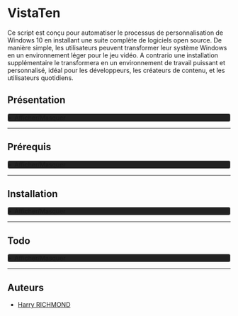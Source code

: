 
# VistaTen

Ce script est conçu pour automatiser le processus de personnalisation de Windows 10 en installant une suite complète de logiciels open source. De manière simple, les utilisateurs peuvent transformer leur système Windows en un environnement léger pour le jeu vidéo.
A contrario une installation supplémentaire le transformera en un environnement de travail puissant et personnalisé, idéal pour les développeurs, les créateurs de contenu, et les utilisateurs quotidiens.

## Présentation

<details style="background-color: #222222; border: 1px solid #ccc; border-radius: 4px;">
<summary>Afficher/Masquer</summary>

### Fonctionnalités

- **Installation Semi-Automatique** : Déployez votre environnement personnalisé avec le minimum d'intervention manuelle.
- **Suite Complète** : Le script inclut une suite minimale, idéal pour les joueurs de jeux-vidéos.
- **Suite Complète** : Le script inclut des logiciels pour le développement, la bureautique, le multimédia, et plus encore.
- **Open Source** : Tous (ou prou) les logiciels installés sont open source, garantissant transparence et respect de la vie privée.
- **Thème Préconfiguré** : Profitez d'un thème sobre et fonctionnel, conçu pour une expérience utilisateur optimale.

### Liste de logiciels

Une liste non exhaustive des logiciels inclus dans ce script :

- **Développement**: Codium, Git
- **Bureautique**: LibreOffice, Thunderbird
- **Multimédia**: GIMP, Kodi
- **Internet**: Floorp, FileZilla
- ...et beaucoup d'autres !

### Contributions

Les contributions sont les bienvenues ! Si vous avez des suggestions ou des améliorations, n'hésitez pas à soumettre une pull request ou à ouvrir une issue.

### License

Distribué sous la licence GPLv3. Voir `LICENSE` pour plus d'informations.
</details>

___

## Prérequis



<details style="background-color: #222222; border: 1px solid #ccc; border-radius: 4px;">
<summary>Afficher/Masquer</summary>

### Installer Windows 11

Vous avez besoin d'une installation fraîche de Windows 11 (à installer avant linux si vous voulez un dual boot).
Personnellement j'utilise Windows 11 Professionnel.

**N'INSTALLEZ PAS UNE VERSION N DE WINDOWS SI VOUS VOULEZ AVOIR LES CODECS PROPRIÉTAIRES, CAR SANS CES DERNIERS VOUS NE POURREZ LIRE LES VIDÉOS DANS LE NAVIGATEUR ETC**


#### Téléchargement

Télchargez l'iso depuis [le site de AtlasOS](https://docs.atlasos.net/getting-started/installation/#1-download-an-iso)
Choisir "Download Windows 11 24h2" et choisir la langue puis cliquez sur "submit"

Une fois téléchargé, mettre l'iso sur votre clef de ventoy et boot sur celle ci pour installer windows.

POUR MACHINE VIRTUELLE VIRTUALBOX
<details style="background-color: #222222; border: 1px solid #ccc; border-radius: 4px;">
<summary>Afficher/Masquer</summary>
Pensez à cocher `skip unatendeted`
</details>


une fois arrivé de connexion WIFI, **ne vous connectez pas sinon votre ordi sera lié automatiquement à un compte microsoft** pour des raisons de vie privée, je vous recommande de faire un compte local en bypassant l'obligation d'être connécté à internet pour installer window.  
Ouvrez un terminal avec `SHIFT + F10`, puis faites la commande suivante :

```powershell
oobe\BypassNRO
```

Juste après la dernière commande, il va relancer ce coup-ci vous pourrez passer outre la connexion.

Si ça marche pas, recommencez en coupant internet manuellement avec

```powershell
ipconfig /release
```

Et poursuivez l'installation de Windows.

### Drivers

Voilà, windows est bien installé, vous pouvez vous connecter au wifi ou au réseau, votre compte est bien en local.  

Attention à bien noter les étapes en notant quel matériel et quel driver vous installez, très utile en cas de soucis de driver

Sur la page `https://www.touslesdrivers.com/index.php?v_page=29`
Cliquez pour télécharger `Drivers_3.0.4.exe`
`Lancez Mes_Drivers_3.0.4.exe` et faites les installations de drivers
Installer et installer tous les drivers.

Faites les maj de windows update et de Microsoft Store

Ensuite, il faut valider avec `Win + X` puis `A`, tapez ensuite dans la fenêtre :

```powershell
irm https://get.activated.win | iex
```

Choisissez l'option `1`.
Si besoin allez dans `2` pour installer microsoft office.

POUR MACHINE VIRTUELLE VIRTUALBOX
<details style="background-color: #222222; border: 1px solid #ccc; border-radius: 4px;">
<summary>Afficher/Masquer</summary>
Une fois installé, allez sur `Aide A propos de virtualbox` pour voir la version, chez moi c'est `virtualbox 7.0.16`.

Donc en après avoir cherché [ici](https://download.virtualbox.org/virtualbox/), j'ai bien un `VBoxGuestAdditions_7.0.16.iso` dans `7.0.16`
Donc le lien est [https://download.virtualbox.org/virtualbox/7.0.16/VBoxGuestAdditions_7.0.16.iso](https://download.virtualbox.org/virtualbox/7.0.16/VBoxGuestAdditions_7.0.16.iso)

Le monter via "Prefiphérique/lecteurs optiques/choose a disk vile" et pointer "VBoxGuestAdditions_7.0.16.iso"

Faire l'installation, reboot, et on peut ejecter le cd après

Dans virtualbox, dans configuration/Général/avancé, activer bidirectionnel pour "presse papier partagé et pour "glisser dépooser"
</details>


### Installer AtlasOS

LA DOC :
https://docs.atlasos.net/getting-started/installation/

En gros c'est bon, vous pouvez aller sur [atlasos.net](https://atlasos.net/)


Cliquez sur `Get Started Now` et choisissez `I'm Following the guide, show me the downloads` en bas.  
Cliquer sur `ATLAS Playbook` pour le DL.  
Cliquer sur `AME Wizard` pour le DL

Aller dans les parametres de windows, puis "Windows Update", rechercher les màj, et les faire toute, y compris facultatices, jusqu'à ce qu'il n'y en ai plus du tout.  
Ouvrir le microsoft store pour tout Màj (dans le bouton latéral "telechargements").  
Penser à reboot et çà reverfier les màj de microsoft update et de microsoft store.  
Vérifiez une dernière fois que toutes les maj de windows sont faites.


Ensuite ouvrir `AME Wizard Beta.exe` depuis `AME Wizard Beta`.
Dans le repertoire `AtlasPlaybook_v0.4.1` glissez `AtlasPlaybook_v*.*.*.apbx` dans la fenetre de l'app `AME WIZARD`, puis suivez les instructions.

Poursuivez l'installation, choisissez waterfox comme navigateur. A la fin il va reboot de lui même.

### Dernier néttoyage de Windows

Au reboot, Atlas sera installé. Mais on va poursuivre un peu plus.

Ensuite faire :  
```powershell
& ([scriptblock]::Create((irm "https://debloat.raphi.re/")))
```

Choisissez l'option 1.

Ensuite il faut utiliser `O&O ShutUp10++` depuis [leur site](https://www.oo-software.com/en/shutup10).
Ensuite lancez le et dans `Actions` choisissez `Appliquer tous les paramètres recommendés` (il vous faudra le refaire à chaque màj de windows)  
Fermez `O&O ShutUp10++` et acceptez de redémarrer quand il vous le propose.
</details>

___

## Installation


<details style="background-color: #222222; border: 1px solid #ccc; border-radius: 4px;">
<summary>Afficher/Masquer</summary>

Téléchargez [la dernière version de VistaTen](https://github.com/RogerBytes/VistaTen/releases/latest).  
Décompressez l'archive.

### 1. Utilitaires  basiques

copiez `Outils` dans `C:\Program Files`  
Créez 4 dossier de téléchargement dans le dossier `Téléchargements` :  
- Téléchargements navigateur
- Téléchargements JD
- Téléchargements torrent
- Téléchargements ferdium

Dans `Installeurs` installez `nexus dock`, copiez `wsbackup.wbk` dans `C:\Users\Public\Documents\Winstep\Backup`  
et importez les réglages dans l' avant dernière fenêtre d'options (`CTRL` + `clic droit` et `Préférences`) avec le bouton `Restaurer` (il sera caché pour l'instant, c'est normal).  
Décompressez `FoxitPDFReader20232_L10N_Setup_Prom.7z.001` avec `nanazip` et installez `JDownloaderSetup.exe`, `FoxitPDFReader20232_L10N_Setup_Prom.exe` et `pCloud_Windows_3.11.17_x64.exe` 

Dans jdownloader faire l'importation des options : dans `Fichier` choisissez `Export/Import` et `Importez les paramètres` et choisissez `JD2-Dark-Theme.jd2backup`, pensez à corriger le chemin de téléchargements.

**En passant, ne déplacez le dossier utilisateur sur une autre partition, j'ai déjà voulu le faire dans l'espoir de fusionner mes dossier user entre mon système linux et mon système windows, ça va détruire tous les liens logiques de windows en rendre inutilisable de nombreuses applications**


### 2. Chocolatey

Infos depuis [cette page](https://chocolatey.org/install#individual)

`WIN+X` puis `A`, ça ouvre le PowerShell

On vérifie si  `Get-ExecutionPolicy` retourne "Unrestricted" sinon utiliser la commande `Set-ExecutionPolicy AllSigned` ou `Set-ExecutionPolicy Bypass -Scope Process`

Ensuite lancer l'installation avec :
```powershell
Set-ExecutionPolicy Bypass -Scope Process -Force; [System.Net.ServicePointManager]::SecurityProtocol = [System.Net.ServicePointManager]::SecurityProtocol -bor 3072; iex ((New-Object System.Net.WebClient).DownloadString('https://community.chocolatey.org/install.ps1'))
```

Lancez `install executer en tant qu'administrateur.bat` via `clic droit` et `executer en mode administrateur`


### 3. Winget



Dans le powershell en administrateur (`WIN` + `X` puis `A`), importez les pré réglages avec

```powershell
winget import -i "C:\Program Files\Outils\winget.json" --accept-package-agreements --accept-source-agreements
winget install --id 9WZDNCRDR0C2  --accept-package-agreements --accept-source-agreements
```

Le faire au moins 2x de suite pour être sûr d'avoir tout récupéré, en ce moment se relance seulement portmaster.

Facultatif, si vous voulez exporter votre propre liste d'app :

```powershell
winget export "C:\Program Files\Outils\winget.json"
```

(information) Commande pour lister les dépôts dans le terminal :

```batch
winget search | sort
```

#### Open Shell

Ouvrir open shell (il suffit de cliquer sur le menu de windows pour qu'il apparaisse), aller dans ses paramètres, activer `show all settings` et aller dans l'onglet `Main Menu`, dans la partie (la première) `All Programs style` cocher `Open Automatically`

Puis ok, fermer, allez dans
`C:\Program Files\Open-Shell\`

et supprimer : 
- `ClassicExplorer64.dll`
- `ClassicExplorer32.dll`

Et lancez `XnView MP` depuis le menu et faite les confirmations du premier démarrage, mettez le par défaut si demandé.

### 4. Lecteur PDF

Pour Foxit reader ouvrez-le, avec la commande

```batch
"C:\Program Files (x86)\Foxit Software\Foxit PDF Reader\FoxitPDFReader.exe"
Choisir "set as default pdf reader"
```

Aller dans "File/Preferences"
"Language" et cochez "Use system local language" puis "OK" et "Restart Now"
Aller dans Fichiers/Préférences
Dans "Accessibilité
Cocher "Remplacer les couleurs du document"
Cocher "Couleur personnalisé"
Mettre arrière-plan de page en noir
Mettre texte du document en blanc
Aller dans l'onglet "Général"
Tout en bas tout décocher dans l'encadré "Démarrage de l'application"
Cocher "Désactiver toutes les fonctionnalités qui exigent une connexion à internet"
Cliquer sur "OK" et quitter
Allez en haut à gauche, Fichier, Apparence, et choisir "sombre"

### 5. Cmder

Ouvrez Cmder, allez dans les options avec 'Win+Alt+P"

Allez dans "General>Confirm" et décochez le dernier de la liste (dans "miscellaneous") :
"Show '...brought ConEmu OnTop. Revert' confirmation box"

Cliquez sur "Save settings"

Redémmarez

après reboot faire une màj avec

```batch
clink update
```

Win+Alt+P et aller dans "General/Confirm"
et décochez en bas "Show`...brought ConEmu OnTop. Revert ?` confirmation box.

Ensuite
dans "General" aller à "Choose your startup task" et mettez
{PowerShell::PowerShell as Admin}

### 6. Icônes et souris

Allez dans
`C:\Program Files\Outils\icones\Souris theme la capitaine`
'Clic droit' sur "install.inf" et "Installer"
Ensuite clic droit sur le bureau et choisissez "personnaliser", puis dans "Thèmes" et
cliquez sur "Curseur de la souris"
Pointez le fichier "install.inf" se trouvant dans le dossier "souris"
Dans l'onglet "Pointeurs" choisissez dans "Modèles" le thème "Capitaine Cursors"
Dans l'onglet "Options du pointeur" décochez "Améliorer la précision du pointeur"
Profitez en pour régler la vitesse de votre souris si besoin (800 dps est bien en passant
si vous avez un logiciel tier)
Cliquez sur "Appliquer" et "OK"

`C:\Program Files\Outils\icones\7tsp GUI v0.6(2019).exe`
Cliquez sur "ajouter un pack" et dans
C:\Program Files\Outils\icones
Choisissez "7TSP Kora"
Ensuite cliquez sur "Démarrage" en bas à droite.
L'ordi redémmarre avec les nouvelles icones.

### 7. Menu démarrer

Et faites un backup de menu démarrer start menu

`C:\ProgramData\Microsoft\Windows\Start Menu`

`%USERPROFILE%\AppData\Roaming\Microsoft\Windows\Start Menu`
dans
`C:\Program Files\Outils\Backup Menu demarrer`

Ensuite pouvez nettoyer la liste des applications sans craintes dans les deux dossiers.

### 8. Fix pour regroupement auto de l'explorateur de fichiers

Téléchez ce [logiciel](https://lesferch.github.io/WinSetView/

Lancer "WinSetView-Setup.exe" et faire l'installation

Lance-le.

Il suffit de regarder la 1er partie "Global"
Le mettre sur "Détails", le par groupe est sur (Aucun), il suffit de cliquer sur le bouton "Soumettre", ça va régler la vue pour l'explorateur

Ca évite, dans l'explorateur, de faire à chaque dossier : 'clic droit'/Regrouper par/Aucun


### 9. Plugin son

déplacer ear trumpet aussi
Dans la barre du haut allez dans le sous menu masqué et remplacer l'icone du son par celle de ear trumpet


### 10. Derniers réglages du menu OpenShell




ENSUITE installer StartIsBack avec la commande

```powershell
winget install StartIsBack.StartAllBack --scope machine
```


Les options de StartAllBlack s'ouvrent (sinon les ouvrir depuis
C:\Program Files\StartAllBack et StartAllBackCfg.exe )

allez dans l'onglet "Démarrer" et décochez (tout en haut la 1ere options) "Utiliser le menu démarrer classique amélioré"

Faites les réglages de barre, à ajouter dans les modif dureadme VERFIER CE QUI SUIT ----> -> ->
Dans startallback  
démarrer -> cocher tout sauf "Ouvrir le menu de recherche Windows pour voir plus détails"  
Barre des tâches -> Taille des icone "S" Marge des icone "S", Emplacement de la barre des tâches à l'écran" : Haut, et "Centrer les icones de programmes" (séparé du bouton de démarrage)  
Icones de la barre des tâches -> Dans activer ou descativer des icones systeme activer tout sauf la loupe, clavier tactile et le stylet;  
	tout activer sauf "Panneau de détails dans la zone inférieure" et "Appliquer la couleur d'accentuation système sur tous les éléments", et mettre "XL" pour la marge des icones  
Explorateur -> tout activer sauf "Panneau de détails dans la zone inférieure" et "Appliquer la couleur d'accentuation système sur tous les éléments", choisir barre de commande de windows 7  

Sinon pour améliorer l'explorateur dans le dossier atlas c'est dans `4. iNTRERFACE TWEAKS/Start Menu/` et lancer "ExplorerPatcher" pour l'installer  
ET AUSSI LE TAKE OWNERSHIPT DANS "4. iNTRERFACE TWEAKS/CONTEXT MENU/`"


</details>

___________________________________________________________________________

## Todo

<details style="background-color: #222222; border: 1px solid #ccc; border-radius: 4px;">
<summary>Afficher/Masquer</summary>

1. Faire un script de customisation pour une nouvelle session
2. Faire un script pour rétablir les customisations de thème après une upgrade hasardeuse
3. Corriger le lien des MDP de Vivaldi, et ajouter les options corrigées de ~/.config/vivaldi à l'archive
4. Supprimer du .hidden le dossier Games
5. Refaire le lisez-moi
6. Faire la liste de toutes les applications
7. Faire une application simple pour changer sa version de Java
8. Faire un dossier ToDO pour simplifier la gestion projet

</details>

___________________________________________________________________________

## Auteurs

- [Harry RICHMOND](https://github.com/RogerBytes)
